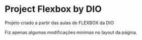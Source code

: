 # Project Flexbox by DIO

Projeto criado a partir das aulas de FLEXBOX da DIO

Fiz apenas algumas modificações minimas no layout da página.

